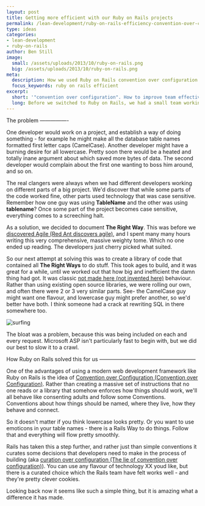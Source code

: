 ```yaml
---
layout: post
title: Getting more efficient with our Ruby on Rails projects
permalink: /lean-development/ruby-on-rails-efficiency-convention-over-configuration/
type: ideas
categories:
- lean-development
- ruby-on-rails
author: Ben Still
image:
  small: /assets/uploads/2013/10/ruby-on-rails.png
  big: /assets/uploads/2013/10/ruby-on-rails.png
meta:
  description: How we used Ruby on Rails convention over configuration to make our developers more efficient and improve quality
  focus_keywords: ruby on rails efficient
excerpt:
  short: '"convention over configuration". How to improve team effectiveness and quality.'
  long: Before we switched to Ruby on Rails, we had a small team working in Microsoft ASP and .Net. They'd butt heads all the time over seemingly trivial stuff, which had the impact of slowing us down. Once using Ruby on Rails, we started approaching these issues from a "convention over configuration" perspective, which helped us improve efficiency and quality. Here's a small example to illustrate how.
---
```


The problem
—————-

One developer would work on a project, and establish a way of doing
something - for example he might make all the database table names
formatted first letter caps (CamelCase). Another developer might have
a
burning desire for all lowercase. Pretty soon there would be a heated
and totally inane argument about which saved more bytes of data. The
second developer would complain about the first one wanting to boss
him
around, and so on.

The real clangers were always when we had different developers working
on different parts of a big project. We'd discover that while some
parts
of the code worked fine, other parts used technology that was case
sensitive. Remember how one guy was using **TableName** and the other
was
using **tablename**? Once some part of the project becomes case
sensitive,
everything comes to a screeching halt.

As a solution, we decided to document **The Right Way**. This was
before
we [discovered Agile (Red Ant discovers
agile)](http://redant.com.au/about-red-ant/), and I spent many many
hours writing this very comprehensive, massive weighty tome. Which no
one ended up reading. The developers just cherry picked what suited.

So our next attempt at solving this was to create a library of code
that
contained all **The Right Ways** to do stuff. This took ages to build,
and it was great for a while, until we worked out that how big and
inefficient the damn thing had got. It was classic [not made here
(not
invented here)](http://en.wikipedia.org/wiki/Not_invented_here)
behaviour. Rather than using existing open source libraries, we were
rolling our own, and often there were 2 or 3 very similar parts. See-
the CamelCase guy might want one flavour, and lowercase guy might
prefer
another, so we'd better have both. I think someone had a crack at
rewriting SQL in there somewhere too.

![surfing](/assets/uploads/2013/04/surfing.gif "surfing")

The bloat was a problem, because this was being included on each and
every request. Microsoft ASP isn't particularly fast to begin with,
but
we did our best to slow it to a crawl.

How Ruby on Rails solved this for us
——————————————————

One of the advantages of using a modern web development framework like
Ruby on Rails is the idea of [Convention over Configuration
(Convention
over
Configuration)](http://en.wikipedia.org/wiki/Convention_over_configuration).
Rather than creating a massive set of instructions that no one reads
or
a library that somehow enforces how things should work, we'll all
behave
like consenting adults and follow some Conventions. Conventions about
how things should be named, where they live, how they behave and
connect.

So it doesn't matter if you think lowercase looks pretty. Or you want
to
use emoticons in your table names - there is a Rails Way to do things.
Follow that and everything will flow pretty smoothly.

Rails has taken this a step further, and rather just than simple
conventions it curates some decisions that developers need to make in
the process of building (aka [curation over configuration (The lie of
convention over
configuration)](http://gilesbowkett.blogspot.com.au/2013/02/the-lie-of-convention-over-configuration.html)).
You can use any flavour of technology XX youd like, but there is a
curated choice which the Rails team have felt works well - and they're
pretty clever cookies.

Looking back now it seems like such a simple thing, but it is amazing
what a difference it has made.
